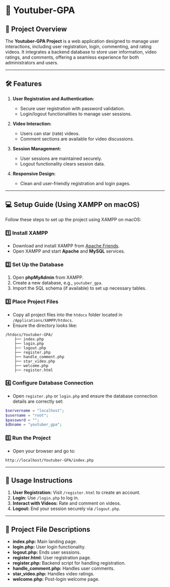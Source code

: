 # 🎥 **Youtuber-GPA**

## 📖 **Project Overview**
The **Youtuber-GPA Project** is a web application designed to manage user interactions, including user registration, login, commenting, and rating videos. It integrates a backend database to store user information, video ratings, and comments, offering a seamless experience for both administrators and users.

---

## 🛠️ **Features**
1. **User Registration and Authentication:**
   - Secure user registration with password validation.
   - Login/logout functionalities to manage user sessions.

2. **Video Interaction:**
   - Users can star (rate) videos.
   - Comment sections are available for video discussions.

3. **Session Management:**
   - User sessions are maintained securely.
   - Logout functionality clears session data.

4. **Responsive Design:**
   - Clean and user-friendly registration and login pages.

---

## 💻 **Setup Guide (Using XAMPP on macOS)**
Follow these steps to set up the project using XAMPP on macOS:

### 1️⃣ **Install XAMPP**
- Download and install XAMPP from [Apache Friends](https://www.apachefriends.org/index.html).
- Open XAMPP and start **Apache** and **MySQL** services.

### 2️⃣ **Set Up the Database**
1. Open **phpMyAdmin** from XAMPP.
2. Create a new database, e.g., `youtuber_gpa`.
3. Import the SQL schema (if available) to set up necessary tables.

### 3️⃣ **Place Project Files**
- Copy all project files into the `htdocs` folder located in `/Applications/XAMPP/htdocs`.
- Ensure the directory looks like:
```
/htdocs/Youtuber-GPA/
    ├── index.php
    ├── login.php
    ├── logout.php
    ├── register.php
    ├── handle_comment.php
    ├── star_video.php
    ├── welcome.php
    ├── register.html
```

### 4️⃣ **Configure Database Connection**
- Open `register.php` or `login.php` and ensure the database connection details are correctly set:
```php
$servername = "localhost";
$username = "root";
$password = "";
$dbname = "youtuber_gpa";
```

### 5️⃣ **Run the Project**
- Open your browser and go to:
```
http://localhost/Youtuber-GPA/index.php
```

---

## 🚀 **Usage Instructions**
1. **User Registration:** Visit `/register.html` to create an account.
2. **Login:** Use `/login.php` to log in.
3. **Interact with Videos:** Rate and comment on videos.
4. **Logout:** End your session securely via `/logout.php`.

---

## 📝 **Project File Descriptions**
- **index.php:** Main landing page.
- **login.php:** User login functionality.
- **logout.php:** Ends user sessions.
- **register.html:** User registration page.
- **register.php:** Backend script for handling registration.
- **handle_comment.php:** Handles user comments.
- **star_video.php:** Handles video ratings.
- **welcome.php:** Post-login welcome page.
